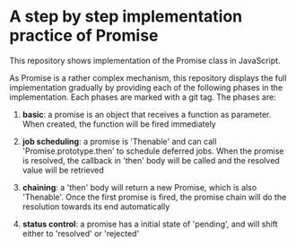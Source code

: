 # A step by step implementation practice of Promise

This repository shows implementation of the Promise class in JavaScript.

As Promise is a rather complex mechanism, this repository displays the full implementation gradually by providing each of the following phases in the implementation. Each phases are marked with a git tag. The phases are:

1. **basic**: a promise is an object that receives a function as parameter. When created, the function will be fired immediately

2. **job scheduling**: a promise is 'Thenable' and can call 'Promise.prototype.then' to schedule deferred jobs. When the promise is resolved, the callback in 'then' body will be called and the resolved value will be retrieved

3. **chaining**: a 'then' body will return a new Promise, which is also 'Thenable'. Once the first promise is fired, the promise chain will do the resolution towards its end automatically

4. **status control**: a promise has a initial state of 'pending', and will shift either to 'resolved' or 'rejected'
